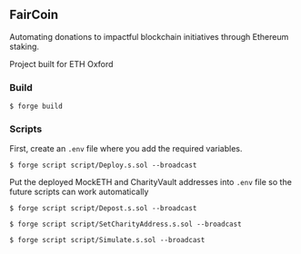 ## FairCoin

Automating donations to impactful blockchain initiatives through Ethereum staking.

Project built for ETH Oxford

### Build

```shell
$ forge build
```


### Scripts

First, create an ``.env`` file where you add the required variables.

```shell
$ forge script script/Deploy.s.sol --broadcast
```

Put the deployed MockETH and CharityVault addresses into ``.env`` file so the future scripts can work automatically

```shell
$ forge script script/Depost.s.sol --broadcast
```

```shell
$ forge script script/SetCharityAddress.s.sol --broadcast
```

```shell
$ forge script script/Simulate.s.sol --broadcast
```